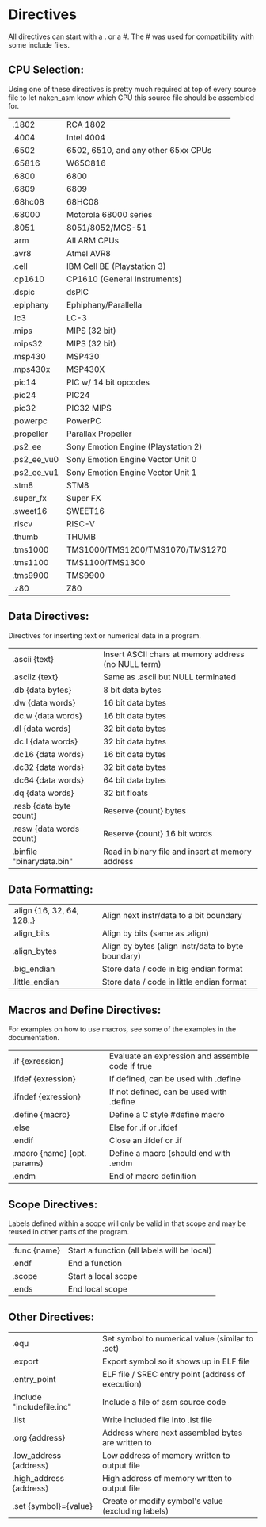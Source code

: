 Directives
==========

All directives can start with a . or a #.  The # was used for compatibility
with some include files.

CPU Selection:
--------------
Using one of these directives is pretty much required at
top of every source file to let naken_asm know which
CPU this source file should be assembled for.

|                 |                                      |
|-----------------|--------------------------------------|
|.1802            |RCA 1802
|.4004            |Intel 4004
|.6502            |6502, 6510, and any other 65xx CPUs
|.65816           |W65C816
|.6800            |6800
|.6809            |6809
|.68hc08          |68HC08
|.68000           |Motorola 68000 series
|.8051            |8051/8052/MCS-51
|.arm             |All ARM CPUs
|.avr8            |Atmel AVR8
|.cell            |IBM Cell BE (Playstation 3)
|.cp1610          |CP1610 (General Instruments)
|.dspic           |dsPIC
|.epiphany        |Ephiphany/Parallella
|.lc3             |LC-3
|.mips            |MIPS (32 bit)
|.mips32          |MIPS (32 bit)
|.msp430          |MSP430
|.mps430x         |MSP430X
|.pic14           |PIC w/ 14 bit opcodes
|.pic24           |PIC24
|.pic32           |PIC32 MIPS
|.powerpc         |PowerPC
|.propeller       |Parallax Propeller
|.ps2_ee          |Sony Emotion Engine (Playstation 2)
|.ps2_ee_vu0      |Sony Emotion Engine Vector Unit 0
|.ps2_ee_vu1      |Sony Emotion Engine Vector Unit 1
|.stm8            |STM8
|.super_fx        |Super FX
|.sweet16         |SWEET16
|.riscv           |RISC-V
|.thumb           |THUMB
|.tms1000         |TMS1000/TMS1200/TMS1070/TMS1270
|.tms1100         |TMS1100/TMS1300
|.tms9900         |TMS9900
|.z80             |Z80

Data Directives:
----------------

Directives for inserting text or numerical data in a program.

|                          |                                       |
|--------------------------|---------------------------------------|
|.ascii {text}             |Insert ASCII chars at memory address (no NULL term)
|.asciiz {text}            |Same as .ascii but NULL terminated
|.db {data bytes}          |8 bit data bytes
|.dw {data words}          |16 bit data bytes
|.dc.w {data words}        |16 bit data bytes
|.dl {data words}          |32 bit data bytes
|.dc.l {data words}        |32 bit data bytes
|.dc16 {data words}        |16 bit data bytes
|.dc32 {data words}        |32 bit data bytes
|.dc64 {data words}        |64 bit data bytes
|.dq {data words}          |32 bit floats
|.resb {data byte count}   |Reserve {count} bytes
|.resw {data words count}  |Reserve {count} 16 bit words
|.binfile "binarydata.bin" |Read in binary file and insert at memory address

Data Formatting:
-----------------
|                           |                              |
|---------------------------|------------------------------|
|.align {16, 32, 64, 128..} |Align next instr/data to a bit boundary
|.align_bits                |Align by bits (same as .align)
|.align_bytes               |Align by bytes (align instr/data to byte boundary)
|.big_endian                |Store data / code in big endian format
|.little_endian             |Store data / code in little endian format

Macros and Define Directives:
-----------------------------
For examples on how to use macros, see some of the examples in the documentation.

|                            |                                                 |
|----------------------------|-------------------------------------------------|
|.if {exression}             |Evaluate an expression and assemble code if true
|.ifdef {exression}          |If defined, can be used with .define
|.ifndef {exression}         |If not defined, can be used with .define
|.define {macro}             |Define a C style #define macro
|.else                       |Else for .if or .ifdef
|.endif                      |Close an .ifdef or .if
|.macro {name} (opt. params) |Define a macro (should end with .endm
|.endm                       |End of macro definition


Scope Directives:
-----------------
Labels defined within a scope will only be valid in that
scope and may be reused in other parts of the program.

|                            |                             |
|----------------------------|-----------------------------|
|.func {name}                |Start a function (all labels will be local)
|.endf                       |End a function
|.scope                      |Start a local scope
|.ends                       |End local scope

Other Directives:
-----------------
|                           |                              |
|---------------------------|------------------------------|
|.equ                       |Set symbol to numerical value (similar to .set)
|.export                    |Export symbol so it shows up in ELF file
|.entry_point               |ELF file / SREC entry point (address of execution)
|.include "includefile.inc" |Include a file of asm source code
|.list                      |Write included file into .lst file
|.org {address}             |Address where next assembled bytes are written to
|.low_address {address}     |Low address of memory written to output file
|.high_address {address}    |High address of memory written to output file
|.set {symbol}={value}      |Create or modify symbol's value (excluding labels)

